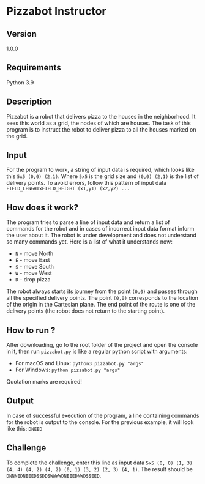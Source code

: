 # Pizzabot Instructor
## Version
1.0.0
## Requirements
Python 3.9
## Description  
Pizzabot is a robot that delivers pizza to the houses in the neighborhood. It sees this world as a grid, the nodes of which are houses. The task of this program is to instruct the robot to deliver pizza to all the houses marked on the grid.  
## Input
For the program to work, a string of input data is required, which looks like this `5x5 (0,0) (2,1)`. Where `5x5` is the grid size and `(0,0) (2,1)` is the list of delivery points. To avoid errors, follow this pattern of input data `FIELD_LENGHTxFIELD_HEIGHT (x1,y1) (x2,y2) ...`
## How does it work?
The program tries to parse a line of input data and return a list of commands for the robot and in cases of incorrect input data format inform the user about it. The robot is under development and does not understand so many commands yet. Here is a list of what it understands now:  
- `N` - move North
- `E` - move East
- `S` - move South
- `W` - move West
- `D` - drop pizza  

The robot always starts its journey from the point `(0,0)` and passes through all the specified delivery points. The point `(0,0)` corresponds to the location of the origin in the Cartesian plane. The end point of the route is one of the delivery points (the robot does not return to the starting point).

## How to run ?
After downloading, go to the root folder of the project and open the console in it, then run `pizzabot.py` is like a regular python script with arguments:
- For macOS and Linux: `python3 pizzabot.py "args"`
- For Windows: `python pizzabot.py "args"`  

Quotation marks are required!
## Output
In case of successful execution of the program, a line containing commands for the robot is output to the console. For the previous example, it will look like this: `DNEED`
## Challenge
To complete the challenge, enter this line as input data `5x5 (0, 0) (1, 3) (4, 4) (4, 2) (4, 2) (0, 1) (3, 2) (2, 3) (4, 1)`. The result should be `DNNNEDNEEEDSSDDSWWWWDNEEEDNWDSSEED`.
